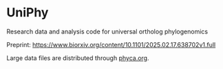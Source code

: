 # UniPhy
Research data and analysis code for universal ortholog phylogenomics

Preprint: https://www.biorxiv.org/content/10.1101/2025.02.17.638702v1.full

Large data files are distributed through [phyca.org](http://www.phyca.org/).
